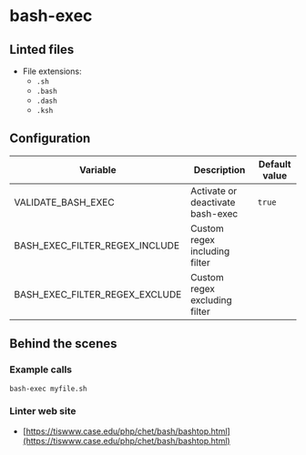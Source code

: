 <!-- markdownlint-disable MD033 MD041 -->
<!-- Generated by .automation/build.py, please do not update manually -->
# bash-exec
## Linted files

- File extensions:
  - `.sh`
  - `.bash`
  - `.dash`
  - `.ksh`
## Configuration

| Variable | Description | Default value |
| ----------------- | -------------- | -------------- |
| VALIDATE_BASH_EXEC | Activate or deactivate bash-exec | `true` |
| BASH_EXEC_FILTER_REGEX_INCLUDE | Custom regex including filter |  |
| BASH_EXEC_FILTER_REGEX_EXCLUDE | Custom regex excluding filter |  |

## Behind the scenes

### Example calls

```shell
bash-exec myfile.sh
```

### Linter web site
- [https://tiswww.case.edu/php/chet/bash/bashtop.html](https://tiswww.case.edu/php/chet/bash/bashtop.html)

